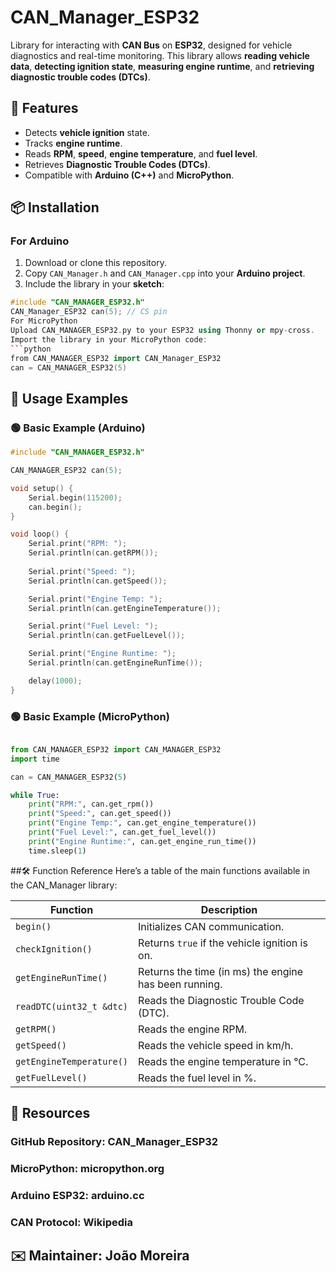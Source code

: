 # CAN_Manager_ESP32

Library for interacting with **CAN Bus** on **ESP32**, designed for vehicle diagnostics and real-time monitoring. This library allows **reading vehicle data**, **detecting ignition state**, **measuring engine runtime**, and **retrieving diagnostic trouble codes (DTCs)**.

## 🚀 Features
- Detects **vehicle ignition** state.
- Tracks **engine runtime**.
- Reads **RPM**, **speed**, **engine temperature**, and **fuel level**.
- Retrieves **Diagnostic Trouble Codes (DTCs)**.
- Compatible with **Arduino (C++)** and **MicroPython**.

## 📦 Installation

### For **Arduino**
1. Download or clone this repository.
2. Copy `CAN_Manager.h` and `CAN_Manager.cpp` into your **Arduino project**.
3. Include the library in your **sketch**:

```cpp
#include "CAN_MANAGER_ESP32.h"
CAN_Manager_ESP32 can(5); // CS pin
For MicroPython
Upload CAN_MANAGER_ESP32.py to your ESP32 using Thonny or mpy-cross.
Import the library in your MicroPython code:
```python
from CAN_MANAGER_ESP32 import CAN_Manager_ESP32
can = CAN_MANAGER_ESP32(5)
```
## 📖 Usage Examples
### 🟢 Basic Example (Arduino)
```cpp
#include "CAN_MANAGER_ESP32.h"

CAN_MANAGER_ESP32 can(5);

void setup() {
    Serial.begin(115200);
    can.begin();
}

void loop() {
    Serial.print("RPM: ");
    Serial.println(can.getRPM());
    
    Serial.print("Speed: ");
    Serial.println(can.getSpeed());

    Serial.print("Engine Temp: ");
    Serial.println(can.getEngineTemperature());

    Serial.print("Fuel Level: ");
    Serial.println(can.getFuelLevel());

    Serial.print("Engine Runtime: ");
    Serial.println(can.getEngineRunTime());

    delay(1000);
}
```
### 🟢 Basic Example (MicroPython)
```python

from CAN_MANAGER_ESP32 import CAN_MANAGER_ESP32
import time

can = CAN_MANAGER_ESP32(5)

while True:
    print("RPM:", can.get_rpm())
    print("Speed:", can.get_speed())
    print("Engine Temp:", can.get_engine_temperature())
    print("Fuel Level:", can.get_fuel_level())
    print("Engine Runtime:", can.get_engine_run_time())
    time.sleep(1)
```
##🛠 Function Reference
Here’s a table of the main functions available in the CAN_Manager library:

| **Function**              | **Description**                                      |
|---------------------------|------------------------------------------------------|
| `begin()`                 | Initializes CAN communication.                       |
| `checkIgnition()`         | Returns `true` if the vehicle ignition is on.       |
| `getEngineRunTime()`      | Returns the time (in ms) the engine has been running. |
| `readDTC(uint32_t &dtc)`  | Reads the Diagnostic Trouble Code (DTC).            |
| `getRPM()`                | Reads the engine RPM.                               |
| `getSpeed()`              | Reads the vehicle speed in km/h.                    |
| `getEngineTemperature()`  | Reads the engine temperature in °C.                 |
| `getFuelLevel()`          | Reads the fuel level in %.                          |

## 🔗 Resources
### GitHub Repository: CAN_Manager_ESP32
### MicroPython: micropython.org
### Arduino ESP32: arduino.cc
### CAN Protocol: Wikipedia
## ✉️ Maintainer: João Moreira